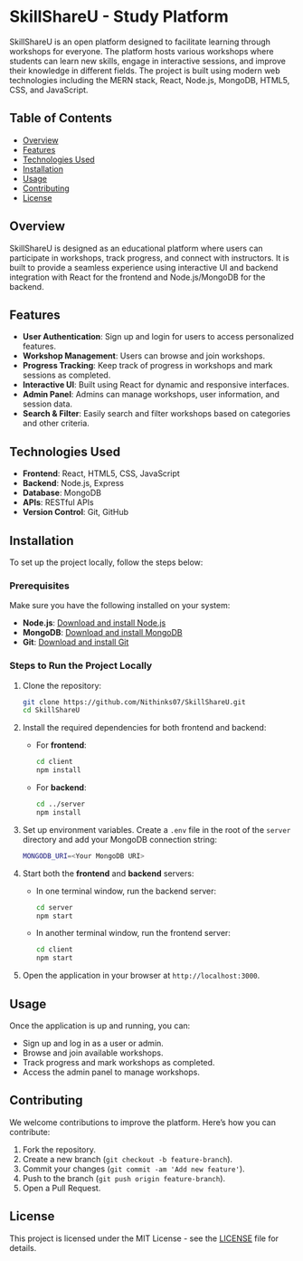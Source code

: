 # SkillShareU - Study Platform

SkillShareU is an open platform designed to facilitate learning through workshops for everyone. The platform hosts various workshops where students can learn new skills, engage in interactive sessions, and improve their knowledge in different fields. The project is built using modern web technologies including the MERN stack, React, Node.js, MongoDB, HTML5, CSS, and JavaScript.

## Table of Contents
- [Overview](#overview)
- [Features](#features)
- [Technologies Used](#technologies-used)
- [Installation](#installation)
- [Usage](#usage)
- [Contributing](#contributing)
- [License](#license)

## Overview

SkillShareU is designed as an educational platform where users can participate in workshops, track progress, and connect with instructors. It is built to provide a seamless experience using interactive UI and backend integration with React for the frontend and Node.js/MongoDB for the backend.

## Features

- **User Authentication**: Sign up and login for users to access personalized features.
- **Workshop Management**: Users can browse and join workshops.
- **Progress Tracking**: Keep track of progress in workshops and mark sessions as completed.
- **Interactive UI**: Built using React for dynamic and responsive interfaces.
- **Admin Panel**: Admins can manage workshops, user information, and session data.
- **Search & Filter**: Easily search and filter workshops based on categories and other criteria.

## Technologies Used

- **Frontend**: React, HTML5, CSS, JavaScript
- **Backend**: Node.js, Express
- **Database**: MongoDB
- **APIs**: RESTful APIs
- **Version Control**: Git, GitHub

## Installation

To set up the project locally, follow the steps below:

### Prerequisites

Make sure you have the following installed on your system:

- **Node.js**: [Download and install Node.js](https://nodejs.org/)
- **MongoDB**: [Download and install MongoDB](https://www.mongodb.com/try/download/community)
- **Git**: [Download and install Git](https://git-scm.com/)

### Steps to Run the Project Locally

1. Clone the repository:
    ```bash
    git clone https://github.com/Nithinks07/SkillShareU.git
    cd SkillShareU
    ```

2. Install the required dependencies for both frontend and backend:

   - For **frontend**:
     ```bash
     cd client
     npm install
     ```

   - For **backend**:
     ```bash
     cd ../server
     npm install
     ```

3. Set up environment variables. Create a `.env` file in the root of the `server` directory and add your MongoDB connection string:
    ```bash
    MONGODB_URI=<Your MongoDB URI>
    ```

4. Start both the **frontend** and **backend** servers:

   - In one terminal window, run the backend server:
     ```bash
     cd server
     npm start
     ```

   - In another terminal window, run the frontend server:
     ```bash
     cd client
     npm start
     ```

5. Open the application in your browser at `http://localhost:3000`.

## Usage

Once the application is up and running, you can:
- Sign up and log in as a user or admin.
- Browse and join available workshops.
- Track progress and mark workshops as completed.
- Access the admin panel to manage workshops.

## Contributing

We welcome contributions to improve the platform. Here’s how you can contribute:
1. Fork the repository.
2. Create a new branch (`git checkout -b feature-branch`).
3. Commit your changes (`git commit -am 'Add new feature'`).
4. Push to the branch (`git push origin feature-branch`).
5. Open a Pull Request.

## License

This project is licensed under the MIT License - see the [LICENSE](LICENSE) file for details.
